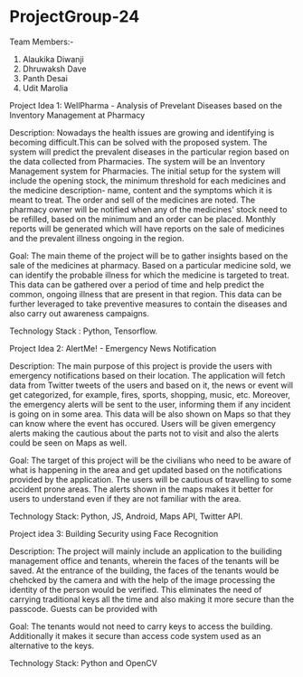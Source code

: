 # ProjectGroup-24

Team Members:-
1) Alaukika Diwanji
2) Dhruwaksh Dave
3) Panth Desai
4) Udit Marolia


Project Idea 1:  WellPharma  -
Analysis of Prevelant Diseases based on the Inventory Management at Pharmacy

Description:
Nowadays the health issues are growing and identifying is becoming difficult.This can be solved with the proposed system. The system will predict the prevalent diseases in the particular region based on the data collected from Pharmacies. The system will be an Inventory Management system for Pharmacies. The initial setup for the system will include the opening stock, the minimum threshold for each medicines and the medicine description- name, content and the symptoms which it is meant to treat. The order and sell of the medicines are noted. The pharmacy owner will be notified when any of the medicines' stock need to be refilled, based on the minimum and an order can be placed. Monthly reports will be generated which will have reports on the sale of medicines and the prevalent illness ongoing in the region.

Goal:
The main theme of the project will be to gather insights based on the sale of the medicines at pharmacy. Based on a particular medicine sold, we can identify the probable illness for which the medicine is targeted to treat. This data can be gathered over a period of time and help predict the common, ongoing illness that are present in that region. This data can be further leveraged to take preventive measures to contain the diseases and also carry out awareness campaigns.

Technology Stack : Python, Tensorflow.

 
Project Idea 2: AlertMe! -
Emergency News Notification	

Description:
The main purpose of this project is provide the users with emergency notifications based on their location. The application will fetch data from Twitter tweets of the users and based on it, the news or event will get categorized, for example, fires, sports, shopping, music, etc. Moreover, the emergency alerts will be sent to the user, informing them if any incident is going on in some area. This data will be also shown on Maps so that they can know where the event has occured. Users will be given emergency alerts making the cautious about the parts not to visit and also the alerts could be seen on Maps as well.

Goal: 
The target of this project will be the civilians who need to be aware of what is happening in the area and get updated based on the notifications provided by the application. The users will be cautious of travelling to some accident prone areas. The alerts shown in the maps makes it better for users to understand even if they are not familiar with the area. 

Technology Stack: Python, JS, Android, Maps API, Twitter API.

Project idea 3: Building Security using Face Recognition

Description:
The project will mainly include an application to the builiding management office and tenants, wherein the faces of the tenants will be saved. At the entrance of the building, the faces of the tenants would be chehcked by the camera and with the help of the image processing the identity of the person would be verified. This eliminates the need of carrying traditional keys all the time and also making it more secure than the passcode. Guests can be provided with  

Goal:
The tenants would not need to carry keys to access the building. Additionally it makes it secure than access code system used as an alternative to the keys.


Technology Stack: Python and OpenCV

